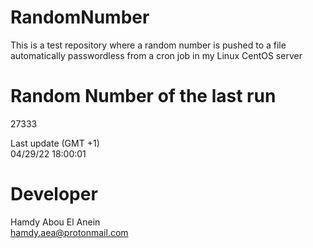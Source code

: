 # RandomNumber    
This is a test repository where a random number is pushed to a file automatically passwordless from a cron job in my Linux CentOS server    
# Random Number of the last run   
27333
      
Last update (GMT +1)    
04/29/22 18:00:01
# Developer    
Hamdy Abou El Anein   
hamdy.aea@protonmail.com
